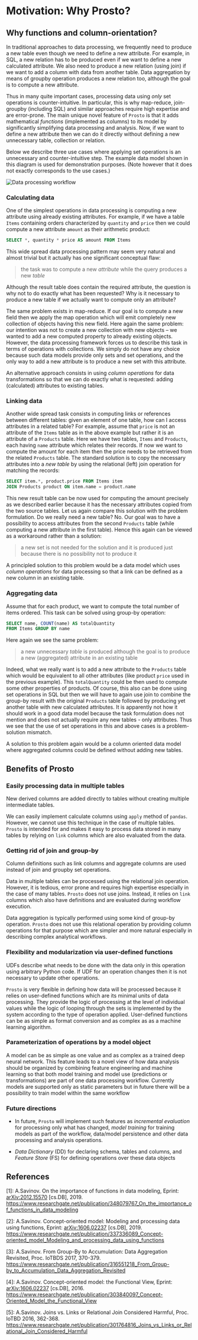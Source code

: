 # Motivation: Why Prosto?

## Why functions and column-orientation?

In traditional approaches to data processing, we frequently need to produce a new table even though we need to define a new attribute. For example, in SQL, a new relation has to be produced even if we want to define a new calculated attribute. We also need to produce a new relation (using join) if we want to add a column with data from another table. Data aggregation by means of groupby operation produces a new relation too, although the goal is to compute a new attribute.

Thus in many quite important cases, processing data using *only* set operations is counter-intuitive. In particular, this is why map-reduce, join-groupby (including SQL) and similar approaches require high expertise and are error-prone. The main unique novel feature of `Prosto` is that it adds mathematical *functions* (implemented as columns) to its model by significantly simplifying data processing and analysis. Now, if we want to define a new attribute then we can do it directly without defining a new unnecessary table, collection or relation.

Below we describe three use cases where applying set operations is an unnecessary and counter-intuitive step. The example data model shown in this diagram is used for demonstration purposes. (Note however that it does not exactly corresponds to the use cases.)

![Data processing workflow](../images/fig_1.png)

### Calculating data

One of the simplest operations in data processing is computing a new attribute using already existing attributes. For example, if we have a table `Items` containing orders characterized by `quantity` and `price` then we could compute a new attribute `amount` as their arithmetic product:

```sql
SELECT *, quantity * price AS amount FROM Items
```

This wide spread data processing pattern may seem very natural and almost trivial but it actually has one significant conceptual flaw:

> the task was to compute a new *attribute* while the query produces a new *table*

Although the result table does contain the required attribute, the question is why not to do exactly what has been requested? Why is it necessary to produce a new table if we actually want to compute only an attribute?

The same problem exists in map-reduce. If our goal is to compute a new field then we apply the map operation which will emit completely new collection of objects having this new field. Here again the same problem: our intention was not to create a new collection with new objects – we wanted to add a new computed property to already existing objects. However, the data processing framework forces us to describe this task in terms of operations with collections. We simply do not have any choice because such data models provide only sets and set operations, and the only way to add a new attribute is to produce a new set with this attribute.

An alternative approach consists in using *column operations* for data transformations so that we can do exactly what is requested: adding (calculated) attributes to existing tables.

### Linking data

Another wide spread task consists in computing links or references between different tables: given an element of one table, how can I access attributes in a related table? For example, assume that `price` is not an attribute of the `Items` table as in the above example but rather it is an attribute of a `Products` table. Here we have two tables, `Items` and `Products`, each having `name` attribute which relates their records. If now we want to compute the amount for each item then the price needs to be retrieved from the related `Products` table. The standard solution is to copy the necessary attributes into a *new table* by using the relational (left) join operation for matching the records:

```sql
SELECT item.*, product.price FROM Items item
JOIN Products product ON item.name = product.name
```

This new result table can be now used for computing the amount precisely as we described earlier because it has the necessary attributes copied from the two source tables. Let us again compare this solution with the problem formulation. Do we really need a new table? No. Our goal was to have a possibility to access attributes from the second `Products` table (while computing a new attribute in the first table). Hence this again can be viewed as a workaround rather than a solution:

> a new set is not needed for the solution and it is produced just because there is no possibility not to produce it

A principled solution to this problem would be a data model which uses *column operations* for data processing so that a link can be defined as a new column in an existing table.

### Aggregating data

Assume that for each product, we want to compute the total number of items ordered. This task can be solved using group-by operation:

```sql
SELECT name, COUNT(name) AS totalQuantity
FROM Items GROUP BY name
```

Here again we see the same problem:

> a new unnecessary *table* is produced although the goal is to produce a new (aggregated) attribute in an existing table

Indeed, what we really want is to add a new attribute to the `Products` table which would be equivalent to all other attributes (like product `price` used in the previous example). This `totalQuantity` could be then used to compute some other properties of products. Of course, this also can be done using set operations in SQL but then we will have to again use join to combine the group-by result with the original `Products` table followed by producing yet another table with new calculated attributes. It is apparently not how it should work in a good data model because the task formulation does not mention and does not actually require any new tables - only attributes. Thus we see that the use of set operations in this and above cases is a problem-solution mismatch.

A solution to this problem again would be a column oriented data model where aggregated columns could be defined without adding new tables.

## Benefits of Prosto

### Easily processing data in multiple tables

New derived columns are added directly to tables  without creating multiple intermediate tables.

We can easily implement calculate columns using `apply` method of `pandas`. However, we cannot use this technique in the case of multiple tables. `Prosto` is intended for and makes it easy to process data stored in many tables by relying on `link` columns which are also evaluated from the data.

### Getting rid of join and group-by

Column definitions such as link columns and aggregate columns are used instead of join and groupby set operations.

Data in multiple tables can be processed using the relational join operation. However, it is tedious, error prone and requires high expertise especially in the case of many tables. `Prosto` does not use joins. Instead, it relies on `link` columns which also have definitions and are evaluated during workflow execution.

Data aggregation is typically performed using some kind of group-by operation. `Prosto` does not use this relational operation by providing column operations for that purpose which are simpler and more natural especially in describing complex analytical workflows.

### Flexibility and modularization via user-defined functions

UDFs describe what needs to be done with the data only in this operation using arbitrary Python code. If UDF for an operation changes then it is not necessary to update other operations.

`Prosto` is very flexible in defining how data will be processed because it relies on user-defined functions which are its minimal units of data processing. They provide the logic of processing at the level of individual values while the logic of looping through the sets is implemented by the system according to the type of operation applied. User-defined functions can be as simple as format conversion and as complex as as a machine learning algorithm.

### Parameterization of operations by a model object

A model can be as simple as one value and as complex as a trained deep neural network. This feature leads to a novel view of how data analysis should be organized by combining feature engineering and machine learning so that both model training and model use (predictions or transformations) are part of one data processing workflow. Currently models are supported only as static parameters but in future there will be a possibility to train model within the same workflow

### Future directions

* In future, `Prosto` will implement such features as *incremental evaluation* for processing only what has changed, *model training* for training models as part of the workflow, data/model persistence and other data processing and analysis operations.

* *Data Dictionary* (DD) for declaring schema, tables and columns, and *Feature Store* (FS) for defining operations over these data objects

## References

<a id="1"></a>[1]: A.Savinov. On the importance of functions in data modeling, Eprint: [arXiv:2012.15570](https://arxiv.org/abs/2012.15570) [cs.DB], 2019. <https://www.researchgate.net/publication/348079767_On_the_importance_of_functions_in_data_modeling>

<a id="2"></a>[2]: A.Savinov. Concept-oriented model: Modeling and processing data using functions, Eprint: [arXiv:1606.02237](https://arxiv.org/abs/1911.07225) [cs.DB], 2019. <https://www.researchgate.net/publication/337336089_Concept-oriented_model_Modeling_and_processing_data_using_functions>

<a id="3"></a>[3]: A.Savinov. From Group-By to Accumulation: Data Aggregation Revisited, Proc. IoTBDS 2017, 370-379. <https://www.researchgate.net/publication/316551218_From_Group-by_to_Accumulation_Data_Aggregation_Revisited>

<a id="4"></a>[4]: A.Savinov. Concept-oriented model: the Functional View, Eprint: [arXiv:1606.02237](https://arxiv.org/abs/1606.02237) [cs.DB], 2016. <https://www.researchgate.net/publication/303840097_Concept-Oriented_Model_the_Functional_View>

<a id="5"></a>[5]: A.Savinov. Joins vs. Links or Relational Join Considered Harmful, Proc. IoTBD 2016, 362-368. <https://www.researchgate.net/publication/301764816_Joins_vs_Links_or_Relational_Join_Considered_Harmful>
